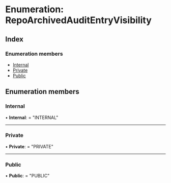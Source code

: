
# Enumeration: RepoArchivedAuditEntryVisibility

## Index

### Enumeration members

* [Internal](repoarchivedauditentryvisibility.md#internal)
* [Private](repoarchivedauditentryvisibility.md#private)
* [Public](repoarchivedauditentryvisibility.md#public)

## Enumeration members

###  Internal

• **Internal**: = "INTERNAL"

___

###  Private

• **Private**: = "PRIVATE"

___

###  Public

• **Public**: = "PUBLIC"
